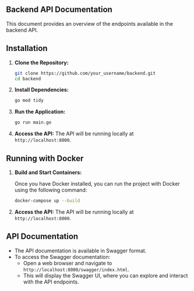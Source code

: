 ## Backend API Documentation

This document provides an overview of the endpoints available in the backend API.

## Installation

1. **Clone the Repository:**
    ```bash
    git clone https://github.com/your_username/backend.git
    cd backend
    ```

2. **Install Dependencies:**
    ```bash
    go mod tidy
    ```

3. **Run the Application:**
    ```bash
    go run main.go
    ```

4. **Access the API:**
    The API will be running locally at `http://localhost:8000`.

## Running with Docker

1. **Build and Start Containers:**

   Once you have Docker installed, you can run the project with Docker using the following command:

   ```bash
   docker-compose up --build
   ```

1. **Access the API:**
    The API will be running locally at `http://localhost:8000`.

## API Documentation

- The API documentation is available in Swagger format.
- To access the Swagger documentation:
  - Open a web browser and navigate to `http://localhost:8000/swagger/index.html`.
  - This will display the Swagger UI, where you can explore and interact with the API endpoints.
